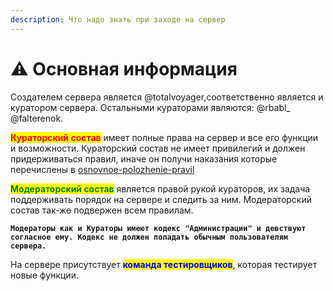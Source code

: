 ```yaml
---
description: Что надо знать при заходе на сервер
---
```


# ⚠ Основная информация

Создателем сервера является @totalvoyager,соответственно является и куратором сервера.  Остальными кураторами являются: @rbabl\_ @falterenok.

<mark style="color:red;">**Кураторский состав**</mark> имеет полные права на сервер и все его функции и возможности. Кураторский состав не имеет привилегий и должен придерживаться правил, иначе он получи наказания которые перечислены в [osnovnoe-polozhenie-pravil](osnovnoe-polozhenie-pravil/ "mention")

<mark style="color:green;">**Модераторский состав**</mark> является правой рукой кураторов, их задача поддерживать порядок на сервере и следить за ним. Модераторский состав так-же подвержен всем правилам.

**`Модераторы как и Кураторы имеют кодекс "Администрации" и девствуют согласное ему. Кодекс не должен попадать обычным пользователям сервера.`**

На сервере присутствует <mark style="color:blue;">**команда тестировщиков**</mark>, которая тестирует новые функции.

